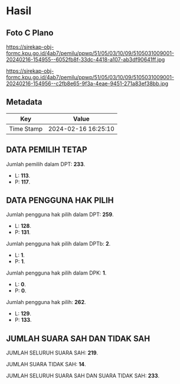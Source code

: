 # Hasil

## Foto C Plano

https://sirekap-obj-formc.kpu.go.id/4ab7/pemilu/ppwp/51/05/03/10/09/5105031009001-20240216-154955--6052fb8f-33dc-4418-a107-ab3df90641ff.jpg

https://sirekap-obj-formc.kpu.go.id/4ab7/pemilu/ppwp/51/05/03/10/09/5105031009001-20240216-154956--c2fb8e65-9f3a-4eae-9451-271a83ef38bb.jpg


## Metadata

| Key        | Value               |
| ---------- | ------------------- |
| Time Stamp | 2024-02-16 16:25:10 |


## DATA PEMILIH TETAP

Jumlah pemilih dalam DPT: **233**.
 * L: **113**.
 * P: **117**.

## DATA PENGGUNA HAK PILIH

Jumlah pengguna hak pilih dalam DPT: **259**.
 * L: **128**.
 * P: **131**.

Jumlah pengguna hak pilih dalam DPTb: **2**.
 * L: **1**.
 * P: **1**.

Jumlah pengguna hak pilih dalam DPK: **1**.
 * L: **0**.
 * P: **0**.

Jumlah pengguna hak pilih: **262**.
 * L: **129**.
 * P: **133**.

## JUMLAH SUARA SAH DAN TIDAK SAH

JUMLAH SELURUH SUARA SAH: **219**.

JUMLAH SUARA TIDAK SAH: **14**.

JUMLAH SELURUH SUARA SAH DAN SUARA TIDAK SAH: **233**.


